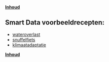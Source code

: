 **[Inhoud](ToC.md)**

## Smart Data voorbeeldrecepten: 

+ [wateroverlast](vb-wateroverlast.md) 
+ [snuffelfiets](metamorphoses_voorbeeld_snuffelfiets.md) 
+ [klimaatadaptatie](metamorphoses_voorbeeld_klimaatadaptatie.md)

**[Inhoud](ToC.md)**
